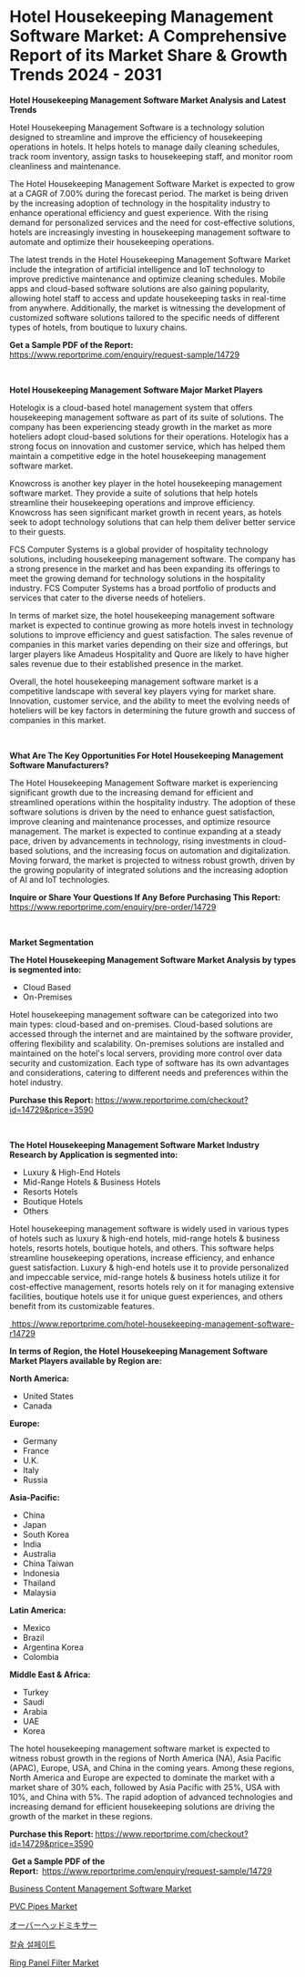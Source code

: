 <p><h1>Hotel Housekeeping Management Software Market: A Comprehensive Report of its Market Share & Growth Trends 2024 - 2031</h1></p><p><strong>Hotel Housekeeping Management Software Market Analysis and Latest Trends</strong></p>
<p><p>Hotel Housekeeping Management Software is a technology solution designed to streamline and improve the efficiency of housekeeping operations in hotels. It helps hotels to manage daily cleaning schedules, track room inventory, assign tasks to housekeeping staff, and monitor room cleanliness and maintenance.</p><p>The Hotel Housekeeping Management Software Market is expected to grow at a CAGR of 7.00% during the forecast period. The market is being driven by the increasing adoption of technology in the hospitality industry to enhance operational efficiency and guest experience. With the rising demand for personalized services and the need for cost-effective solutions, hotels are increasingly investing in housekeeping management software to automate and optimize their housekeeping operations.</p><p>The latest trends in the Hotel Housekeeping Management Software Market include the integration of artificial intelligence and IoT technology to improve predictive maintenance and optimize cleaning schedules. Mobile apps and cloud-based software solutions are also gaining popularity, allowing hotel staff to access and update housekeeping tasks in real-time from anywhere. Additionally, the market is witnessing the development of customized software solutions tailored to the specific needs of different types of hotels, from boutique to luxury chains.</p></p>
<p><strong>Get a Sample PDF of the Report:&nbsp;</strong> <a href="https://www.reportprime.com/enquiry/request-sample/14729">https://www.reportprime.com/enquiry/request-sample/14729</a></p>
<p>&nbsp;</p>
<p><strong>Hotel Housekeeping Management Software Major Market Players</strong></p>
<p><p>Hotelogix is a cloud-based hotel management system that offers housekeeping management software as part of its suite of solutions. The company has been experiencing steady growth in the market as more hoteliers adopt cloud-based solutions for their operations. Hotelogix has a strong focus on innovation and customer service, which has helped them maintain a competitive edge in the hotel housekeeping management software market.</p><p>Knowcross is another key player in the hotel housekeeping management software market. They provide a suite of solutions that help hotels streamline their housekeeping operations and improve efficiency. Knowcross has seen significant market growth in recent years, as hotels seek to adopt technology solutions that can help them deliver better service to their guests.</p><p>FCS Computer Systems is a global provider of hospitality technology solutions, including housekeeping management software. The company has a strong presence in the market and has been expanding its offerings to meet the growing demand for technology solutions in the hospitality industry. FCS Computer Systems has a broad portfolio of products and services that cater to the diverse needs of hoteliers.</p><p>In terms of market size, the hotel housekeeping management software market is expected to continue growing as more hotels invest in technology solutions to improve efficiency and guest satisfaction. The sales revenue of companies in this market varies depending on their size and offerings, but larger players like Amadeus Hospitality and Quore are likely to have higher sales revenue due to their established presence in the market.</p><p>Overall, the hotel housekeeping management software market is a competitive landscape with several key players vying for market share. Innovation, customer service, and the ability to meet the evolving needs of hoteliers will be key factors in determining the future growth and success of companies in this market.</p></p>
<p>&nbsp;</p>
<p><strong>What Are The Key Opportunities For Hotel Housekeeping Management Software Manufacturers?</strong></p>
<p><p>The Hotel Housekeeping Management Software market is experiencing significant growth due to the increasing demand for efficient and streamlined operations within the hospitality industry. The adoption of these software solutions is driven by the need to enhance guest satisfaction, improve cleaning and maintenance processes, and optimize resource management. The market is expected to continue expanding at a steady pace, driven by advancements in technology, rising investments in cloud-based solutions, and the increasing focus on automation and digitalization. Moving forward, the market is projected to witness robust growth, driven by the growing popularity of integrated solutions and the increasing adoption of AI and IoT technologies.</p></p>
<p><strong>Inquire or Share Your Questions If Any Before Purchasing This Report:</strong> <a href="https://www.reportprime.com/enquiry/pre-order/14729">https://www.reportprime.com/enquiry/pre-order/14729</a></p>
<p>&nbsp;</p>
<p><strong>Market Segmentation</strong></p>
<p><strong>The Hotel Housekeeping Management Software Market Analysis by types is segmented into:</strong></p>
<p><ul><li>Cloud Based</li><li>On-Premises</li></ul></p>
<p><p>Hotel housekeeping management software can be categorized into two main types: cloud-based and on-premises. Cloud-based solutions are accessed through the internet and are maintained by the software provider, offering flexibility and scalability. On-premises solutions are installed and maintained on the hotel's local servers, providing more control over data security and customization. Each type of software has its own advantages and considerations, catering to different needs and preferences within the hotel industry.</p></p>
<p><strong>Purchase this Report:&nbsp;</strong><a href="https://www.reportprime.com/checkout?id=14729&price=3590">https://www.reportprime.com/checkout?id=14729&price=3590</a></p>
<p>&nbsp;</p>
<p><strong>The Hotel Housekeeping Management Software Market Industry Research by Application is segmented into:</strong></p>
<p><ul><li>Luxury & High-End Hotels</li><li>Mid-Range Hotels & Business Hotels</li><li>Resorts Hotels</li><li>Boutique Hotels</li><li>Others</li></ul></p>
<p><p>Hotel housekeeping management software is widely used in various types of hotels such as luxury & high-end hotels, mid-range hotels & business hotels, resorts hotels, boutique hotels, and others. This software helps streamline housekeeping operations, increase efficiency, and enhance guest satisfaction. Luxury & high-end hotels use it to provide personalized and impeccable service, mid-range hotels & business hotels utilize it for cost-effective management, resorts hotels rely on it for managing extensive facilities, boutique hotels use it for unique guest experiences, and others benefit from its customizable features.</p></p>
<p><a href="https://www.reportprime.com/hotel-housekeeping-management-software-r14729">&nbsp;https://www.reportprime.com/hotel-housekeeping-management-software-r14729</a></p>
<p><strong>In terms of Region, the Hotel Housekeeping Management Software Market Players available by Region are:</strong></p>
<p>
    <p> <strong> North America: </strong>
        <ul>
            <li>United States</li>
            <li>Canada</li>
        </ul>
        </p> 
    <p> <strong> Europe: </strong>
        <ul>
            <li>Germany</li>
            <li>France</li>
            <li>U.K.</li>
            <li>Italy</li>
            <li>Russia</li>
        </ul>
        </p> 
    <p> <strong> Asia-Pacific: </strong>
        <ul>
            <li>China</li>
            <li>Japan</li>
            <li>South Korea</li>
            <li>India</li>
            <li>Australia</li>
            <li>China Taiwan</li>
            <li>Indonesia</li>
            <li>Thailand</li>
            <li>Malaysia</li>
        </ul>
        </p> 
    <p> <strong> Latin America: </strong>
        <ul>
            <li>Mexico</li>
            <li>Brazil</li>
            <li>Argentina Korea</li>
            <li>Colombia</li>
        </ul>
        </p> 
    <p> <strong> Middle East & Africa: </strong>
        <ul>
            <li>Turkey</li>
            <li>Saudi</li>
            <li>Arabia</li>
            <li>UAE</li>
            <li>Korea</li>
        </ul>
    </p>
    </p>
<p><p>The hotel housekeeping management software market is expected to witness robust growth in the regions of North America (NA), Asia Pacific (APAC), Europe, USA, and China in the coming years. Among these regions, North America and Europe are expected to dominate the market with a market share of 30% each, followed by Asia Pacific with 25%, USA with 10%, and China with 5%. The rapid adoption of advanced technologies and increasing demand for efficient housekeeping solutions are driving the growth of the market in these regions.</p></p>
<p><strong>Purchase this Report: </strong><a href="https://www.reportprime.com/checkout?id=14729&price=3590">https://www.reportprime.com/checkout?id=14729&price=3590</a></p>
<p>&nbsp;<strong>Get a Sample PDF of the Report:&nbsp;&nbsp;</strong><a href="https://www.reportprime.com/enquiry/request-sample/14729">https://www.reportprime.com/enquiry/request-sample/14729</a></p>
<p><strong></strong></p>
<p><p><a href="https://github.com/guneycigdem35/Market-Research-Report-List-2/blob/main/business-content-management-software-market.md">Business Content Management Software Market</a></p><p><a href="https://www.linkedin.com/pulse/pvc-pipes-market-goal-estimating-size-future-growth-potential-5vjpe?trackingId=2MfO0cLQcnozE8FTtwWhsw%3D%3D">PVC Pipes Market</a></p><p><a href="https://github.com/ihabdkwlxs948/Market-Research-Report-List-1/blob/main/395798025590.md">オーバーヘッドミキサー</a></p><p><a href="https://github.com/Hubertstyenger6685/Market-Research-Report-List-1/blob/main/684876623260.md">칼슘 설페이트</a></p><p><a href="https://www.linkedin.com/pulse/ring-panel-filter-market-goal-estimating-size-future-growth-qizye?trackingId=LjVEOpIBbJ2cdrg8BHFRsA%3D%3D">Ring Panel Filter Market</a></p></p>